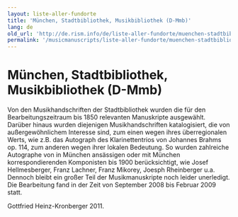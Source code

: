 ```yaml
---
layout: liste-aller-fundorte
title: 'München, Stadtbibliothek, Musikbibliothek (D-Mmb)'
lang: de
old_url: 'http://de.rism.info/de/liste-aller-fundorte/muenchen-stadtbibliothek-musikbibliothek-d-mmb.html'
permalink: '/musicmanuscripts/liste-aller-fundorte/muenchen-stadtbibliothek-musikbibliothek-d-mmb.html'
---
```



# München, Stadtbibliothek, Musikbibliothek (D-Mmb)

Von den Musikhandschriften der Stadtbibliothek wurden die für den Bearbeitungszeitraum bis 1850 relevanten Manuskripte ausgewählt. Darüber hinaus wurden diejenigen Musikhandschriften katalogisiert, die von außergewöhnlichem Interesse sind, zum einen wegen ihres überregionalen Werts, wie z.B. das Autograph des Klarinettentrios von Johannes Brahms op. 114, zum anderen wegen ihrer lokalen Bedeutung. So wurden zahlreiche Autographe von in München ansässigen oder mit München korrespondierenden Komponisten bis 1900 berücksichtigt, wie Josef Hellmesberger, Franz Lachner, Franz Mikorey, Joesph Rheinberger u.a. Dennoch bleibt ein großer Teil der Musikmanuskripte noch leider unerledigt. Die Bearbeitung fand in der Zeit von September 2008 bis Februar 2009 statt.

Gottfried Heinz-Kronberger 2011.

&nbsp;

&nbsp;

